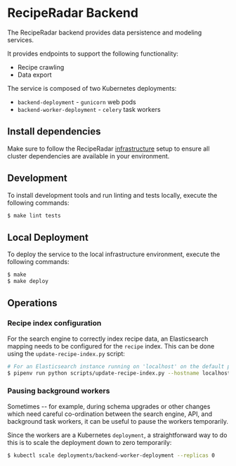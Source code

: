 # RecipeRadar Backend

The RecipeRadar backend provides data persistence and modeling services.

It provides endpoints to support the following functionality:

* Recipe crawling
* Data export

The service is composed of two Kubernetes deployments:

* `backend-deployment` - `gunicorn` web pods
* `backend-worker-deployment` - `celery` task workers

## Install dependencies

Make sure to follow the RecipeRadar [infrastructure](https://www.github.com/openculinary/infrastructure) setup to ensure all cluster dependencies are available in your environment.

## Development

To install development tools and run linting and tests locally, execute the following commands:

```sh
$ make lint tests
```

## Local Deployment

To deploy the service to the local infrastructure environment, execute the following commands:

```sh
$ make
$ make deploy
```

## Operations

### Recipe index configuration

For the search engine to correctly index recipe data, an Elasticsearch mapping needs to be configured for the `recipe` index.  This can be done using the `update-recipe-index.py` script:

```sh
# For an Elasticsearch instance running on 'localhost' on the default port
$ pipenv run python scripts/update-recipe-index.py --hostname localhost --index recipes
```

### Pausing background workers

Sometimes -- for example, during schema upgrades or other changes which need careful co-ordination between the search engine, API, and background task workers, it can be useful to pause the workers temporarily.

Since the workers are a Kubernetes `deployment`, a straightforward way to do this is to scale the deployment down to zero temporarily:

```sh
$ kubectl scale deployments/backend-worker-deployment --replicas 0
```
